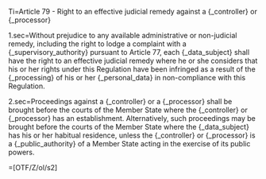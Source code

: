 Ti=Article 79 - Right to an effective judicial remedy against a {_controller} or {_processor}

1.sec=Without prejudice to any available administrative or non-judicial remedy, including the right to lodge a complaint with a {_supervisory_authority} pursuant to Article 77, each {_data_subject} shall have the right to an effective judicial remedy where he or she considers that his or her rights under this Regulation have been infringed as a result of the {_processing} of his or her {_personal_data} in non-compliance with this Regulation.

2.sec=Proceedings against a {_controller} or a {_processor} shall be brought before the courts of the Member State where the {_controller} or {_processor} has an establishment. Alternatively, such proceedings may be brought before the courts of the Member State where the {_data_subject} has his or her habitual residence, unless the {_controller} or {_processor} is a {_public_authority} of a Member State acting in the exercise of its public powers.

=[OTF/Z/ol/s2]
